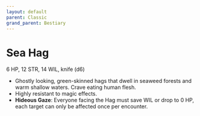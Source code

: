 ```yaml
---
layout: default
parent: Classic
grand_parent: Bestiary
---
```


# Sea Hag

6 HP, 12 STR, 14 WIL, knife (d6)

- Ghostly looking, green-skinned hags that dwell in seaweed forests and warm shallow waters. Crave eating human flesh.
- Highly resistant to magic effects.
- **Hideous Gaze**: Everyone facing the Hag must save WIL or drop to 0 HP, each target can only be affected once per encounter.
